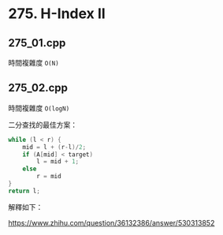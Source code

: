 # 275. H-Index II

## 275_01.cpp
時間複雜度 ```O(N)```

## 275_02.cpp
時間複雜度 ```O(logN)```

二分查找的最佳方案：

```cpp
while (l < r) {
    mid = l + (r-l)/2;
    if (A[mid] < target)
        l = mid + 1;
    else
        r = mid
}
return l;
```

解釋如下：

https://www.zhihu.com/question/36132386/answer/530313852
